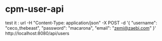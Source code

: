 # cpm-user-api

test it : url -H "Content-Type: application/json"  -X POST -d '{ "username": "ceco_thebeast", "password": "macarona", "email": "zemi@zaebi.com" }' http://localhost:8080/api/users

